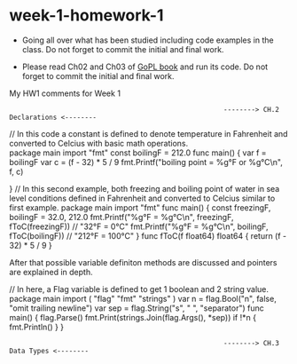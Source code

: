# week-1-homework-1

- Going all over what has been studied including code examples in the class. Do not forget to commit the initial and final work.

- Please read Ch02 and Ch03 of [GoPL book](https://drive.google.com/file/d/1kvsEfCuOYecBrfy12tTI1kDDbC4e4AVy/view?usp=sharing) and run its code. Do not forget to commit the initial and final work.



My HW1 comments for Week 1

                                                          --------> CH.2 Declarations <--------

// In this code a constant is defined to denote temperature in Fahrenheit and converted to Celcius with basic math operations.
<br>package main
import "fmt"
const boilingF = 212.0
func main() {
var f = boilingF
var c = (f - 32) * 5 / 9
fmt.Printf("boiling point = %g°F or %g°C\n", f, c)

}
// In this second example, both freezing and boiling point of water in sea level conditions defined in Fahrenheit and converted to Celcius similar to first example.
package main
import "fmt"
func main() {
const freezingF, boilingF = 32.0, 212.0
fmt.Printf("%g°F = %g°C\n", freezingF, fToC(freezingF)) // "32°F = 0°C"
fmt.Printf("%g°F = %g°C\n", boilingF, fToC(boilingF)) // "212°F = 100°C"
}
func fToC(f float64) float64 {
return (f - 32) * 5 / 9
}

 After that possible variable definiton methods are discussed and pointers are explained in depth.
 
 // In here, a Flag variable is defined to get 1 boolean and 2 string value.
package main
import (
"flag"
"fmt"
"strings"
)
var n = flag.Bool("n", false, "omit trailing newline")
var sep = flag.String("s", " ", "separator")
func main() {
flag.Parse()
fmt.Print(strings.Join(flag.Args(), *sep))
if !*n {
fmt.Println()
}
}


                                                          --------> CH.3 Data Types <--------

